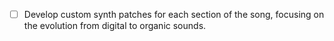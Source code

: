 - [ ] Develop custom synth patches for each section of the song, focusing on the evolution from digital to organic sounds.